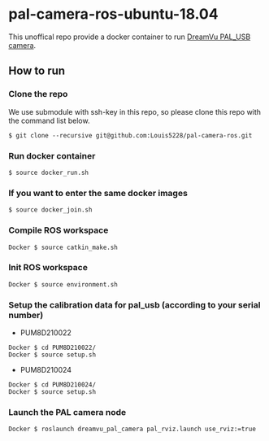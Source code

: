 # pal-camera-ros-ubuntu-18.04

This unoffical repo provide a docker container to run [DreamVu PAL_USB camera](https://dreamvu.com/pal-usb/).

## How to run

### Clone the repo
We use submodule with ssh-key in this repo, so please clone this repo with the command list below.
```
$ git clone --recursive git@github.com:Louis5228/pal-camera-ros.git
```

### Run docker container
```
$ source docker_run.sh
```

### If you want to enter the same docker images
```
$ source docker_join.sh
```

### Compile ROS workspace
```
Docker $ source catkin_make.sh
```

### Init ROS workspace
```
Docker $ source environment.sh
```

### Setup the calibration data for pal_usb (according to your serial number)
* PUM8D210022
```
Docker $ cd PUM8D210022/
Docker $ source setup.sh
```

* PUM8D210024
```
Docker $ cd PUM8D210024/
Docker $ source setup.sh
```

### Launch the PAL camera node
```
Docker $ roslaunch dreamvu_pal_camera pal_rviz.launch use_rviz:=true
```
